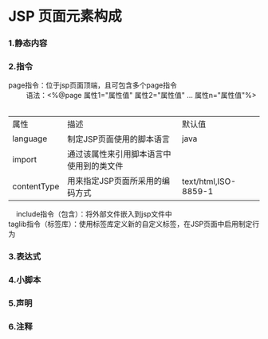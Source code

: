 # JSP 页面元素构成
<h3>1.静态内容</h3>
<h3>2.指令</h3>
      page指令：位于jsp页面顶端，且可包含多个page指令<br>
          语法：<%@page 属性1="属性值" 属性2="属性值" ... 属性n="属性值"%>
            <table>
            <tr><td>属性</td><td>描述</td><td>默认值</td></tr>
            <tr><td>language</td><td>制定JSP页面使用的脚本语言</td><td>java</td></tr>
            <tr><td>import</td><td>通过该属性来引用脚本语言中使用到的类文件</td><td></td></tr>
            <tr><td>contentType</td><td>用来指定JSP页面所采用的编码方式</td><td>text/html,ISO-8859-1</td>
            </tr>
            </table>
      include指令（包含）：将外部文件嵌入到jsp文件中<br>
      taglib指令（标签库）：使用标签库定义新的自定义标签，在JSP页面中启用制定行为
<h3>3.表达式</h3>
<h3>4.小脚本</h3>
<h3>5.声明</h3>
<h3>6.注释</h3>

